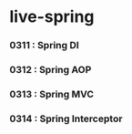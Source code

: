 # live-spring


### 0311 : Spring DI

### 0312 : Spring AOP

### 0313 : Spring MVC

### 0314 : Spring Interceptor